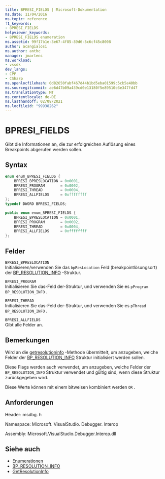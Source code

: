 ```yaml
---
title: BPRESI_FIELDS | Microsoft-Dokumentation
ms.date: 11/04/2016
ms.topic: reference
f1_keywords:
- BPRESI_FIELDS
helpviewer_keywords:
- BPRESI_FIELDS enumeration
ms.assetid: 99f17b1e-3e67-4f85-89d6-5c6cf45c8008
author: acangialosi
ms.author: anthc
manager: jmartens
ms.workload:
- vssdk
dev_langs:
- CPP
- CSharp
ms.openlocfilehash: 0d82650fabf467d44b1bd5eba01599c5cb5e40bb
ms.sourcegitcommit: ae6d47b09a439cd0e13180f5e89510e3e347fd47
ms.translationtype: MT
ms.contentlocale: de-DE
ms.lasthandoff: 02/08/2021
ms.locfileid: "99938262"
---
```

# <a name="bpresi_fields"></a>BPRESI_FIELDS
Gibt die Informationen an, die zur erfolgreichen Auflösung eines Breakpoints abgerufen werden sollen.

## <a name="syntax"></a>Syntax

```cpp
enum enum_BPRESI_FIELDS {
    BPRESI_BPRESLOCATION = 0x0001,
    BPRESI_PROGRAM       = 0x0002,
    BPRESI_THREAD        = 0x0004,
    BPRESI_ALLFIELDS     = 0xffffffff
};
typedef DWORD BPRESI_FIELDS;
```

```csharp
public enum enum_BPRESI_FIELDS {
    BPRESI_BPRESLOCATION = 0x0001,
    BPRESI_PROGRAM       = 0x0002,
    BPRESI_THREAD        = 0x0004,
    BPRESI_ALLFIELDS     = 0xffffffff
};
```

## <a name="fields"></a>Felder
`BPRESI_BPRESLOCATION`\
Initialisieren/verwenden Sie das `bpResLocation` Feld (breakpointlösungsort) der [BP_RESOLUTION_INFO](../../../extensibility/debugger/reference/bp-resolution-info.md) -Struktur.

`BPRESI_PROGRAM`\
Initialisieren Sie das-Feld der-Struktur, und verwenden Sie es `pProgram` `BP_RESOLUTION_INFO` .

`BPRESI_THREAD`\
Initialisieren Sie das-Feld der-Struktur, und verwenden Sie es `pThread` `BP_RESOLUTION_INFO` .

`BPRESI_ALLFIELDS`\
Gibt alle Felder an.

## <a name="remarks"></a>Bemerkungen
Wird an die [getresolutioninfo](../../../extensibility/debugger/reference/idebugbreakpointresolution2-getresolutioninfo.md) -Methode übermittelt, um anzugeben, welche Felder der [BP_RESOLUTION_INFO](../../../extensibility/debugger/reference/bp-resolution-info.md) Struktur initialisiert werden sollen.

Diese Flags werden auch verwendet, um anzugeben, welche Felder der `BP_RESOLUTION_INFO` Struktur verwendet und gültig sind, wenn diese Struktur zurückgegeben wird.

Diese Werte können mit einem bitweisen kombiniert werden `OR` .

## <a name="requirements"></a>Anforderungen
Header: msdbg. h

Namespace: Microsoft. VisualStudio. Debugger. Interop

Assembly: Microsoft.VisualStudio.Debugger.Interop.dll

## <a name="see-also"></a>Siehe auch
- [Enumerationen](../../../extensibility/debugger/reference/enumerations-visual-studio-debugging.md)
- [BP_RESOLUTION_INFO](../../../extensibility/debugger/reference/bp-resolution-info.md)
- [GetResolutionInfo](../../../extensibility/debugger/reference/idebugbreakpointresolution2-getresolutioninfo.md)
